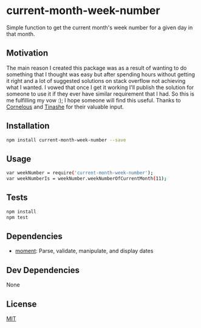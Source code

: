 # current-month-week-number 

Simple function to get the current month's week number for a given day in that month.

## Motivation

The main reason I created this package was as a result of wanting to do something that I thought was easy but after spending hours without getting it right and a lot of suggested solutions on stack overflow not achieving what I wanted. 
I vowed that once I get it working I'll publish the solution for someone to use it if they ever have similar requirement that I had. So this is me fulfilling my vow :); I hope someone will find this useful. Thanks to [Cornelous](https://github.com/cornelous) and [Tinashe](https://github.com/cylon85) for their valuable input.


## Installation

```sh
npm install current-month-week-number --save
```
## Usage

```sh
var weekNumber = require('current-month-week-number');
var weekNumberIs = weekNumber.weekNumberOfCurrentMonth(11);
```

## Tests

```sh
npm install
npm test
```

## Dependencies

- [moment](https://github.com/moment/moment): Parse, validate, manipulate, and display dates

## Dev Dependencies


None

## License

[MIT](http://vjpr.mit-license.org)
